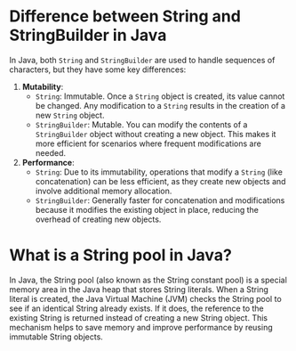 # Difference between String and StringBuilder in Java
In Java, both `String` and `StringBuilder` are used to handle sequences of characters, but they have some key differences:
1. **Mutability**:
   - `String`: Immutable. Once a `String` object is created, its value cannot be changed. Any modification to a `String` results in the creation of a new `String` object.
   - `StringBuilder`: Mutable. You can modify the contents of a `StringBuilder` object without creating a new object. This makes it more efficient for scenarios where frequent modifications are needed.
2. **Performance**:
   - `String`: Due to its immutability, operations that modify a `String` (like concatenation) can be less efficient, as they create new objects and involve additional memory allocation.
   - `StringBuilder`: Generally faster for concatenation and modifications because it modifies the existing object in place, reducing the overhead of creating new objects.

# What is a String pool in Java?
In Java, the String pool (also known as the String constant pool) is a special memory area in the Java heap that stores String literals. When a String literal is created, the Java Virtual Machine (JVM) checks the String pool to see if an identical String already exists. If it does, the reference to the existing String is returned instead of creating a new String object. This mechanism helps to save memory and improve performance by reusing immutable String objects.
